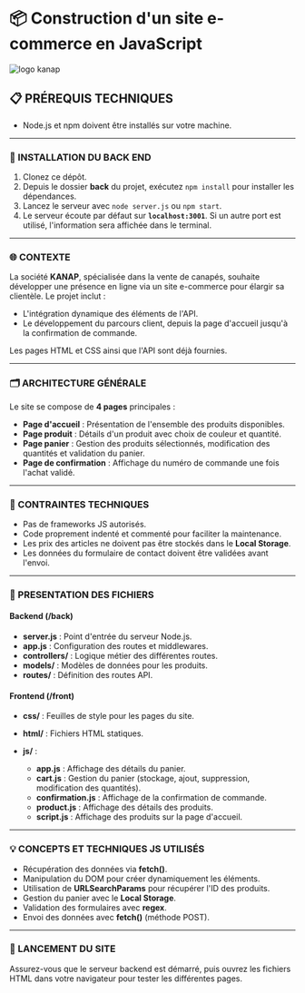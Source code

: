 
# 📦 Construction d'un site e-commerce en JavaScript

![logo kanap](https://github.com/cheikh-mbacke/Construisez-un-site-e-commerce-en-JavaScript/front/images/overview.png)

## 📋 PRÉREQUIS TECHNIQUES

* Node.js et npm doivent être installés sur votre machine.

---

### 🚀 INSTALLATION DU BACK END

1. Clonez ce dépôt.
2. Depuis le dossier **back** du projet, exécutez `npm install` pour installer les dépendances.
3. Lancez le serveur avec `node server.js` ou `npm start`.
4. Le serveur écoute par défaut sur **`localhost:3001`**. Si un autre port est utilisé, l'information sera affichée dans le terminal.

---

### 🌐 CONTEXTE

La société **KANAP**, spécialisée dans la vente de canapés, souhaite développer une présence en ligne via un site e-commerce pour élargir sa clientèle. Le projet inclut :

* L'intégration dynamique des éléments de l'API.
* Le développement du parcours client, depuis la page d'accueil jusqu'à la confirmation de commande.

Les pages HTML et CSS ainsi que l'API sont déjà fournies.

---

### 🗂️ ARCHITECTURE GÉNÉRALE

Le site se compose de **4 pages** principales :

* **Page d'accueil** : Présentation de l'ensemble des produits disponibles.
* **Page produit** : Détails d'un produit avec choix de couleur et quantité.
* **Page panier** : Gestion des produits sélectionnés, modification des quantités et validation du panier.
* **Page de confirmation** : Affichage du numéro de commande une fois l'achat validé.

---

### 📐 CONTRAINTES TECHNIQUES

* Pas de frameworks JS autorisés.
* Code proprement indenté et commenté pour faciliter la maintenance.
* Les prix des articles ne doivent pas être stockés dans le **Local Storage**.
* Les données du formulaire de contact doivent être validées avant l'envoi.

---

### 📁 PRESENTATION DES FICHIERS

#### **Backend (/back)**

* **server.js** : Point d'entrée du serveur Node.js.
* **app.js** : Configuration des routes et middlewares.
* **controllers/** : Logique métier des différentes routes.
* **models/** : Modèles de données pour les produits.
* **routes/** : Définition des routes API.

#### **Frontend (/front)**

* **css/** : Feuilles de style pour les pages du site.
* **html/** : Fichiers HTML statiques.
* **js/** :

  * **app.js** : Affichage des détails du panier.
  * **cart.js** : Gestion du panier (stockage, ajout, suppression, modification des quantités).
  * **confirmation.js** : Affichage de la confirmation de commande.
  * **product.js** : Affichage des détails des produits.
  * **script.js** : Affichage des produits sur la page d'accueil.

---

### 💡 CONCEPTS ET TECHNIQUES JS UTILISÉS

* Récupération des données via **fetch()**.
* Manipulation du DOM pour créer dynamiquement les éléments.
* Utilisation de **URLSearchParams** pour récupérer l'ID des produits.
* Gestion du panier avec le **Local Storage**.
* Validation des formulaires avec **regex**.
* Envoi des données avec **fetch()** (méthode POST).

---

### 🚀 LANCEMENT DU SITE

Assurez-vous que le serveur backend est démarré, puis ouvrez les fichiers HTML dans votre navigateur pour tester les différentes pages.
